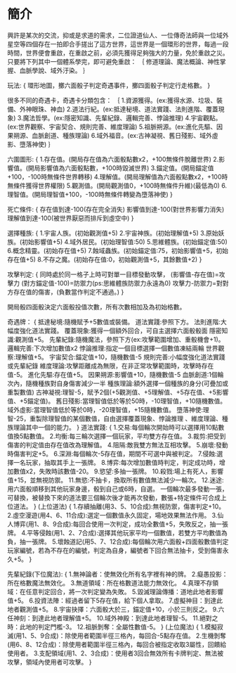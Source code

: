 # 簡介
興許是某次的交流，抑或是求道的需求，二位證道仙人、一位傳奇法師與一位域外星空等四個存在一拍即合手搓出了這方世界，這世界是一個環形的世界，每過一段時間，世界便會重啟，在重啟之前，必須先獲得足夠強大的力量，免於重啟之災。
只要將下列其中一個體系學完，即可避免重啟：
｛
修道理論、魔法概論、神性掌握、血脈學說、域外汙染。
｝

玩法:
{
環形地圖，擲六面骰子判定奇遇事件，擲四面骰子判定行走格數。
}

很多不同的奇遇卡，奇遇卡分類包含：
｛
1.資源獲得。(ex:獲得水源、垃圾、裝備、外神眼珠、神血)
2.道法行紀。(ex:抵達秘境、道法實踐、法則進階、覆蓋現象)
3.魔法哲學。(ex:隱密知識、先輩紀錄、邏輯完善、悖論推理)
4.宇宙觀點。(ex:世界觀察、宇宙契合、規則完善、維度理論)
5.祖脈朔源。(ex:進化先驅、因果朔源、血脈創道、種族理論)
6.域外福音。(ex:古神凝視、舊日殘影、域外虛影、墮落神使)
｝

六圍圖形:
{
1.存在值。(開局存在值為六面骰點數x2，+100無條件脫離世界)
2.影響值。(開局影響值為六面骰點數，+100時毀滅世界)
3.錨定值。(開局錨定值+100，-100時無條件世界轉移)
4.理解值。(開局理解值為六面骰點數x2，+100時無條件獲得世界權限)
5.觀測值。(開局觀測值0，+100時無條件升維)(最低為0)
6.理智值。(開局理智值+100，-100時無條件轉變為墮落神使)
}

死亡條件:
{
存在值到達-100(存在完全消失)
影響值到達-100(對世界影響力消失)
理解值到達-100(被世界厭惡而排斥到虛空中)
}

選擇種族:
{
1.宇宙人族。(初始觀測值+5)
2.宇宙神族。(初始理解值+5)
3.原始妖族。(初始影響值+5)
4.域外居民。(初始理智值:50)
5.思維體族。(初始錨定值:50)
6.概念精靈。(初始存在值+5)
7.蝕域蟲族。(初始錨定值:75，初始影響值+5，初始存在值+5)
8.不存之魔。(初始存在值:0，初始觀測值+5，其餘數值+2)
}

攻擊判定:
{
同時處於同一格子上時可對單一目標發動攻擊，
(影響值-存在值)=攻擊力
(對方錨定值-100)=防禦力(ps:思維體族防禦力永遠為0)
攻擊力-防禦力=對對方存在值的傷害，(負數當作判定不通過。)
}

開局骰四面骰決定六面骰投值次數，所有次數相加及為初始格數。

奇遇牌：
{
抵達秘境:隨機賦予+5數值或裝備。
道法實踐:參照下方。
法則進階:大幅度強化道法實踐。
覆蓋現象:獲得一個額外回合，可自主選擇六面骰骰面
隱密知識:觀測值+5。
先輩紀錄:隨機魔法，參照下方(ex:攻擊範圍增加、重骰機會+1)。
邏輯完善:下次增加數值x2
悖論推理:指定一個目標選擇一個數值凍結兩輪
世界觀察:理解值+5。
宇宙契合:錨定值+10，隨機數值-5
規則完善:小幅度強化道法實踐或先輩紀錄
維度理論:攻擊距離成為無限，在非正常攻擊範圍時，攻擊時存在值-5。
進化先驅:存在值+5。
因果朔源:影響值+10，隨機數值-5
血脈創道:1個輪次內，隨機種族對自身傷害減少一半
種族理論:額外選擇一個種族的身分(可疊加或重製數值)
古神凝視:理智-5，賦予2個(+5觀測值、+5理解值、+5存在值、+5影響值、+5錨定值)。
舊日殘影:當理智值低於等於50時，-10理智值，+10隨機數值。
域外虛影:當理智值低於等於0時，-20理智值，+15隨機數值。
墮落神使:理智-25，重製除理智值的某個數值，自由選擇覆蓋現象、悖論推理
、維度理論、種族理論其中一個的能力。
}
道法實踐:
{
1.交易:每個輪次開始時可以選擇用10點數值換5點數值。
2.均衡:每三輪次選擇一個玩家，平均雙方存在值。
3.裁剪:把受到傷害的判定值由存在值改為理解值。
4.阻隔:敵我雙方無法互相攻擊。
5.崩壞:發動時傷害判定+5。
6.深淵:每個輪次-5存在值，期間不可選中與被判定。
7.侵蝕:選擇一名玩家，抽取其手上一張牌。
8.博弈:每次增加數值時判定，判定成功時，增加數值x2，失敗時該數值-20。
9.慾望:多抽一張牌。
10.殺戮:場上有死人，影響值+15，並無視防禦。
11.無慾:不抽卡，換取所有數值無法減少一輪次。
12.迷途:用六面骰順移到其他玩家身邊，骰到自己或6時，自選。
一個輪次最多發動一張，可替換，被替換下來的道法要三個輪次後才能再次發動，數張+特定條件可合成上位道法。
}
(上位道法)
{
1.存續抽離(用3、5、10合成):無視防禦，傷害判定+10。
2.虛空漫遊(用4、6、11合成):選定一個數值永久固定，場地效果無法作用。
3.仙人博弈(用1、8、9合成):每回合使用一次判定，成功全數值+5，失敗反之，抽一張牌。
4.平等侵蝕(用1、2、7合成):選擇其他玩家平均一個數值，若雙方平均數值為負，抽一張牌。
5.壞蝕道記(用5、7、12合成):每個輪次用六面骰+四面骰數值判定玩家編號，若為不存在的編號，判定為自身，編號者下回合無法抽卡，受到傷害永久+5。
}

先輩紀錄(下位魔法):
{
1.無神論者：使無效化所有名字裡有神的牌。
2.癡愚投影：所在格數魔法無效化。
3.無道領域：所在格數道法能力無效化。
4.真理不存領域：在任意判定回合，將一次判定變為失敗。
5.毀滅理論傳播：道地此地者影響值+5。
6.投資法陣：經過者留下5存在值，給下個人拿取。
7.虛擬神目：到達此地者觀測值+5。
8.宇宙抉擇：六面骰大於三，錨定值+10，小於三則反之。
9.六任神刻：到達此地者理解值+5。
10.域外神殿：到達此地者理智-5。
11.絕對之時：此地的判定門檻-3。
12.祖脈剝奪：全屬性數值-5。
}
(上位魔法)
{
1.模擬寂滅(用1、5、9合成)：除使用者範圍半徑三格內，每回合-5點存在值。
2.生機剝奪(用6、8、12合成)：除使用者範圍半徑三格內，每回合被指定收取3屬性，回饋給使用者。
3.支配領域(用1、2、3合成)：使用者3回合無效所有卡牌判定、無法被攻擊，領域內使用者可攻擊。
}
